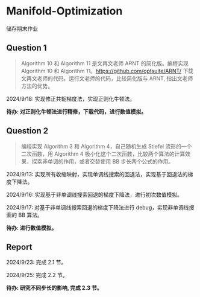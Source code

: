 # Manifold-Optimization

储存期末作业

## Question 1

> Algorithm 10 和 Algorithm 11 是文再文老师 ARNT 的简化版。编程实现 Algorithm 10 和 Algorithm 11。https://github.com/optsuite/ARNT/  下载文再文老师的代码。运行文老师的代码，比较简化版与 ARNT,  指出文老师方法的优势。

2024/9/18: 实现修正共轭梯度法，实现正则化牛顿法。

**待办: 对正则化牛顿法进行精修，下载代码，进行数值模拟。**

## Question 2

> 编程实现 Algorithm 3 和 Algorithm 4，自己随机生成 Stiefel 流形的一个二次函数，用  Algorithm 4 极小化这个二次函数，比较两个算法的计算效果，探索非单调的作用，或者交替使用 BB 步长两个公式的作用。

2024/9/13: 实现所有收缩映射，实现单调线搜索的回退法，实现基于回退法的梯度下降法。

2024/9/16: 实现基于非单调线搜索回退的梯度下降法，进行初次数值模拟。

2024/9/17: 对基于非单调线搜索回退的梯度下降法进行 debug，实现非单调线搜索的 BB 算法。

**待办: 进行数值模拟。**

## Report

2024/9/23: 完成 2.1 节。

2024/9/25: 完成 2.2 节。

**待办: 研究不同步长的影响, 完成 2.3 节。**